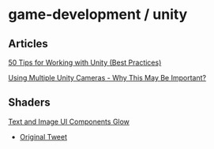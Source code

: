 # game-development / unity

## Articles

[50 Tips for Working with Unity (Best Practices)](http://devmag.org.za/2012/07/12/50-tips-for-working-with-unity-best-practices/)

[Using Multiple Unity Cameras - Why This May Be Important?](http://blog.theknightsofunity.com/using-multiple-unity-cameras-why-this-may-be-important/)

## Shaders

[Text and Image UI Components Glow](http://pastebin.com/GWFrhZFW)
- [Original Tweet](https://twitter.com/antonkudin/status/692340763083014145)
